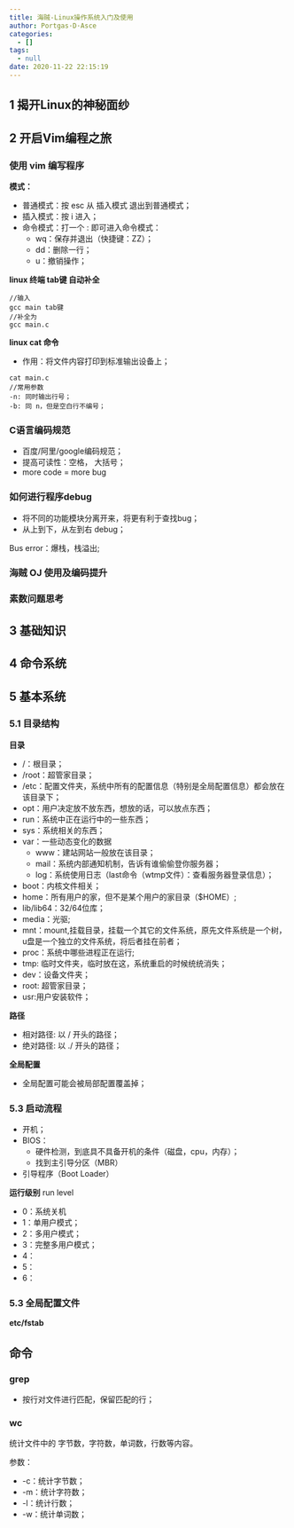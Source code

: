 ```yaml
---
title: 海贼-Linux操作系统入门及使用
author: Portgas·D·Asce
categories:
  - []
tags:
  - null
date: 2020-11-22 22:15:19
---
```


<!--more-->

## 1 揭开Linux的神秘面纱

## 2 开启Vim编程之旅
### 使用 vim 编写程序
**模式：**
- 普通模式：按 esc 从 插入模式 退出到普通模式；
- 插入模式：按 i 进入；
- 命令模式：打一个 : 即可进入命令模式：
  - wq：保存并退出（快捷键：ZZ）； 
  - dd：删除一行；
  - u：撤销操作；

**linux 终端 tab键 自动补全**
```
//输入
gcc main tab键
//补全为
gcc main.c
```

**linux cat 命令**
- 作用：将文件内容打印到标准输出设备上；
```
cat main.c
//常用参数
-n: 同时输出行号；
-b: 同 n，但是空白行不编号； 
```
### C语言编码规范
- 百度/阿里/google编码规范；
- 提高可读性：空格， 大括号；
- more code = more bug

### 如何进行程序debug
- 将不同的功能模块分离开来，将更有利于查找bug；
- 从上到下，从左到右 debug；

Bus error：爆栈，栈溢出;

### 海贼 OJ 使用及编码提升

### 素数问题思考

## 3 基础知识

## 4 命令系统

## 5 基本系统

### 5.1 目录结构

**目录**
- /：根目录；
- /root：超管家目录；
- /etc：配置文件夹，系统中所有的配置信息（特别是全局配置信息）都会放在该目录下； 
- opt：用户决定放不放东西，想放的话，可以放点东西；
- run：系统中正在运行中的一些东西；
- sys：系统相关的东西；
- var：一些动态变化的数据
  - www：建站网站一般放在该目录；
  - mail：系统内部通知机制，告诉有谁偷偷登你服务器；
  - log：系统使用日志（last命令（wtmp文件）：查看服务器登录信息）；
- boot：内核文件相关；
- home：所有用户的家，但不是某个用户的家目录（$HOME）;
- lib/lib64：32/64位库；
- media：光驱;
- mnt：mount,挂载目录，挂载一个其它的文件系统，原先文件系统是一个树，u盘是一个独立的文件系统，将后者挂在前者；
- proc：系统中哪些进程正在运行;
- tmp: 临时文件夹，临时放在这，系统重启的时候统统消失；
- dev：设备文件夹；
- root: 超管家目录；
- usr:用户安装软件；

**路径**
- 相对路径: 以 / 开头的路径；
- 绝对路径: 以 ./ 开头的路径；

**全局配置**
- 全局配置可能会被局部配置覆盖掉；

### 5.3 启动流程
- 开机；
- BIOS：
  - 硬件检测，到底具不具备开机的条件（磁盘，cpu，内存）；
  - 找到主引导分区（MBR）
- 引导程序（Boot Loader）


**运行级别**
run level
- 0：系统关机
- 1：单用户模式；
- 2：多用户模式；
- 3：完整多用户模式；
- 4：
- 5：
- 6：

### 5.3 全局配置文件

**etc/fstab**


## 命令

### grep
- 按行对文件进行匹配，保留匹配的行；

 
### wc
统计文件中的 字节数，字符数，单词数，行数等内容。

参数：
- -c：统计字节数；
- -m：统计字符数；
- -l：统计行数；
- -w：统计单词数；